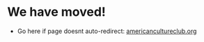 # We have moved!
- Go here if page doesnt auto-redirect: [americancultureclub.org](http://americancultureclub.org)
